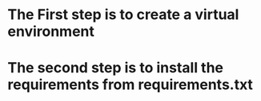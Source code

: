 # The First step is to create a virtual environment 

# The second step is to install the requirements from requirements.txt